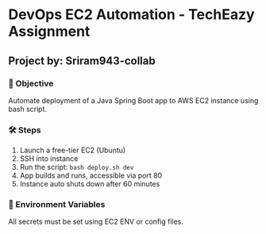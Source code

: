 # DevOps EC2 Automation - TechEazy Assignment

## Project by: Sriram943-collab

### 📌 Objective
Automate deployment of a Java Spring Boot app to AWS EC2 instance using bash script.

### 🛠️ Steps
1. Launch a free-tier EC2 (Ubuntu)
2. SSH into instance
3. Run the script: `bash deploy.sh dev`
4. App builds and runs, accessible via port 80
5. Instance auto shuts down after 60 minutes

### 🔐 Environment Variables
All secrets must be set using EC2 ENV or config files.
